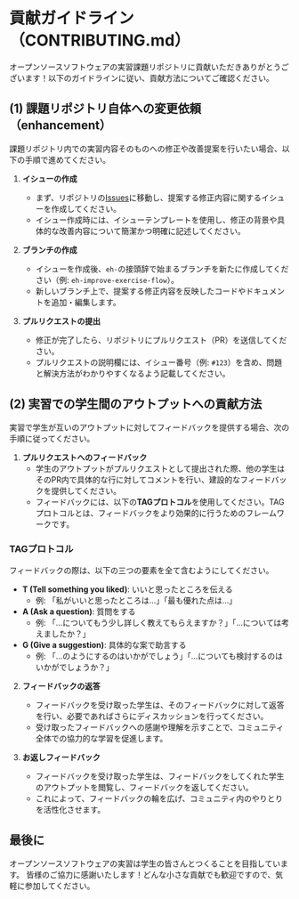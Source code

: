 # 貢献ガイドライン（CONTRIBUTING.md）

オープンソースソフトウェアの実習課題リポジトリに貢献いただきありがとうございます！以下のガイドラインに従い、貢献方法についてご確認ください。

## (1) 課題リポジトリ自体への変更依頼（enhancement）

課題リポジトリ内での実習内容そのものへの修正や改善提案を行いたい場合、以下の手順で進めてください。

1. **イシューの作成**
   - まず、リポジトリの[Issues](https://github.com/tomohitoy/takudai-oss-practice/issues)に移動し、提案する修正内容に関するイシューを作成してください。
   - イシュー作成時には、イシューテンプレートを使用し、修正の背景や具体的な改善内容について簡潔かつ明確に記述してください。

2. **ブランチの作成**
   - イシューを作成後、`eh-`の接頭辞で始まるブランチを新たに作成してください（例: `eh-improve-exercise-flow`）。
   - 新しいブランチ上で、提案する修正内容を反映したコードやドキュメントを追加・編集します。

3. **プルリクエストの提出**
   - 修正が完了したら、リポジトリにプルリクエスト（PR）を送信してください。
   - プルリクエストの説明欄には、イシュー番号（例: `#123`）を含め、問題と解決方法がわかりやすくなるよう記載してください。

## (2) 実習での学生間のアウトプットへの貢献方法

実習で学生が互いのアウトプットに対してフィードバックを提供する場合、次の手順に従ってください。

1. **プルリクエストへのフィードバック**
   - 学生のアウトプットがプルリクエストとして提出された際、他の学生はそのPR内で具体的な行に対してコメントを行い、建設的なフィードバックを提供してください。
   - フィードバックには、以下の**TAGプロトコル**を使用してください。TAGプロトコルとは、フィードバックをより効果的に行うためのフレームワークです。
   
### TAGプロトコル

フィードバックの際は、以下の三つの要素を全て含むようにしてください。

- **T (Tell something you liked)**: いいと思ったところを伝える
  - 例: 「私がいいと思ったところは…」「最も優れた点は…」
- **A (Ask a question)**: 質問をする
  - 例: 「…についてもう少し詳しく教えてもらえますか？」「…については考えましたか？」
- **G (Give a suggestion)**: 具体的な案で助言する
  - 例: 「…のようにするのはいかがでしょう」「…についても検討するのはいかがでしょうか？」

2. **フィードバックの返答**
   - フィードバックを受け取った学生は、そのフィードバックに対して返答を行い、必要であればさらにディスカッションを行ってください。
   - 受け取ったフィードバックへの感謝や理解を示すことで、コミュニティ全体での協力的な学習を促進します。

3. **お返しフィードバック**
   - フィードバックを受け取った学生は、フィードバックをしてくれた学生のアウトプットを閲覧し、フィードバックを返してください。
   - これによって、フィードバックの輪を広げ、コミュニティ内のやりとりを活性化させます。

## 最後に

オープンソースソフトウェアの実習は学生の皆さんとつくることを目指しています。
皆様のご協力に感謝いたします！どんな小さな貢献でも歓迎ですので、気軽に参加してください。
